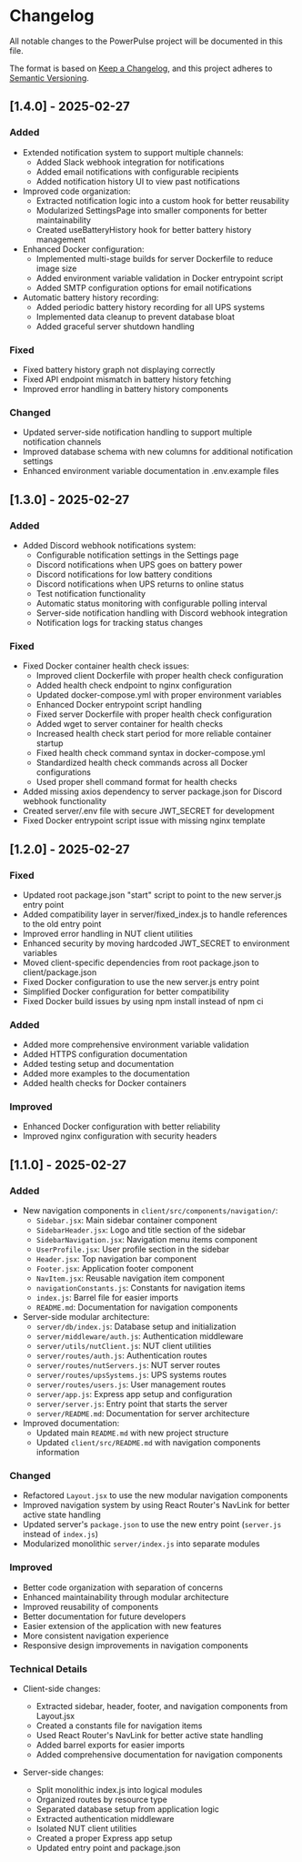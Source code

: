 # Changelog

All notable changes to the PowerPulse project will be documented in this file.

The format is based on [Keep a Changelog](https://keepachangelog.com/en/1.0.0/),
and this project adheres to [Semantic Versioning](https://semver.org/spec/v2.0.0.html).

## [1.4.0] - 2025-02-27

### Added
- Extended notification system to support multiple channels:
  - Added Slack webhook integration for notifications
  - Added email notifications with configurable recipients
  - Added notification history UI to view past notifications
- Improved code organization:
  - Extracted notification logic into a custom hook for better reusability
  - Modularized SettingsPage into smaller components for better maintainability
  - Created useBatteryHistory hook for better battery history management
- Enhanced Docker configuration:
  - Implemented multi-stage builds for server Dockerfile to reduce image size
  - Added environment variable validation in Docker entrypoint script
  - Added SMTP configuration options for email notifications
- Automatic battery history recording:
  - Added periodic battery history recording for all UPS systems
  - Implemented data cleanup to prevent database bloat
  - Added graceful server shutdown handling

### Fixed
- Fixed battery history graph not displaying correctly
- Fixed API endpoint mismatch in battery history fetching
- Improved error handling in battery history components

### Changed
- Updated server-side notification handling to support multiple notification channels
- Improved database schema with new columns for additional notification settings
- Enhanced environment variable documentation in .env.example files

## [1.3.0] - 2025-02-27

### Added
- Added Discord webhook notifications system:
  - Configurable notification settings in the Settings page
  - Discord notifications when UPS goes on battery power
  - Discord notifications for low battery conditions
  - Discord notifications when UPS returns to online status
  - Test notification functionality
  - Automatic status monitoring with configurable polling interval
  - Server-side notification handling with Discord webhook integration
  - Notification logs for tracking status changes

### Fixed
- Fixed Docker container health check issues:
  - Improved client Dockerfile with proper health check configuration
  - Added health check endpoint to nginx configuration
  - Updated docker-compose.yml with proper environment variables
  - Enhanced Docker entrypoint script handling
  - Fixed server Dockerfile with proper health check configuration
  - Added wget to server container for health checks
  - Increased health check start period for more reliable container startup
  - Fixed health check command syntax in docker-compose.yml
  - Standardized health check commands across all Docker configurations
  - Used proper shell command format for health checks
- Added missing axios dependency to server package.json for Discord webhook functionality
- Created server/.env file with secure JWT_SECRET for development
- Fixed Docker entrypoint script issue with missing nginx template

## [1.2.0] - 2025-02-27

### Fixed
- Updated root package.json "start" script to point to the new server.js entry point
- Added compatibility layer in server/fixed_index.js to handle references to the old entry point
- Improved error handling in NUT client utilities
- Enhanced security by moving hardcoded JWT_SECRET to environment variables
- Moved client-specific dependencies from root package.json to client/package.json
- Fixed Docker configuration to use the new server.js entry point
- Simplified Docker configuration for better compatibility
- Fixed Docker build issues by using npm install instead of npm ci

### Added
- Added more comprehensive environment variable validation
- Added HTTPS configuration documentation
- Added testing setup and documentation
- Added more examples to the documentation
- Added health checks for Docker containers

### Improved
- Enhanced Docker configuration with better reliability
- Improved nginx configuration with security headers

## [1.1.0] - 2025-02-27

### Added
- New navigation components in `client/src/components/navigation/`:
  - `Sidebar.jsx`: Main sidebar container component
  - `SidebarHeader.jsx`: Logo and title section of the sidebar
  - `SidebarNavigation.jsx`: Navigation menu items component
  - `UserProfile.jsx`: User profile section in the sidebar
  - `Header.jsx`: Top navigation bar component
  - `Footer.jsx`: Application footer component
  - `NavItem.jsx`: Reusable navigation item component
  - `navigationConstants.js`: Constants for navigation items
  - `index.js`: Barrel file for easier imports
  - `README.md`: Documentation for navigation components
- Server-side modular architecture:
  - `server/db/index.js`: Database setup and initialization
  - `server/middleware/auth.js`: Authentication middleware
  - `server/utils/nutClient.js`: NUT client utilities
  - `server/routes/auth.js`: Authentication routes
  - `server/routes/nutServers.js`: NUT server routes
  - `server/routes/upsSystems.js`: UPS systems routes
  - `server/routes/users.js`: User management routes
  - `server/app.js`: Express app setup and configuration
  - `server/server.js`: Entry point that starts the server
  - `server/README.md`: Documentation for server architecture
- Improved documentation:
  - Updated main `README.md` with new project structure
  - Updated `client/src/README.md` with navigation components information

### Changed
- Refactored `Layout.jsx` to use the new modular navigation components
- Improved navigation system by using React Router's NavLink for better active state handling
- Updated server's `package.json` to use the new entry point (`server.js` instead of `index.js`)
- Modularized monolithic `server/index.js` into separate modules

### Improved
- Better code organization with separation of concerns
- Enhanced maintainability through modular architecture
- Improved reusability of components
- Better documentation for future developers
- Easier extension of the application with new features
- More consistent navigation experience
- Responsive design improvements in navigation components

### Technical Details
- Client-side changes:
  - Extracted sidebar, header, footer, and navigation components from Layout.jsx
  - Created a constants file for navigation items
  - Used React Router's NavLink for better active state handling
  - Added barrel exports for easier imports
  - Added comprehensive documentation for navigation components

- Server-side changes:
  - Split monolithic index.js into logical modules
  - Organized routes by resource type
  - Separated database setup from application logic
  - Extracted authentication middleware
  - Isolated NUT client utilities
  - Created a proper Express app setup
  - Updated entry point and package.json
